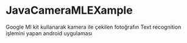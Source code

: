# JavaCameraMLEXample
Google Ml kit kullanarak kamera ile çekilen fotoğrafın Text recognition işlemini yapan android uygulaması
